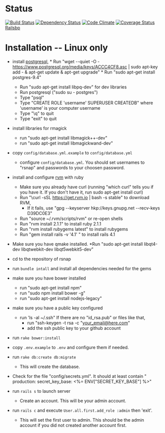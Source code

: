 Status
======

[![Build Status](https://travis-ci.org/snap-school/rsnap.png?branch=master)](https://travis-ci.org/snap-school/rsnap)
[![Dependency Status](https://gemnasium.com/snap-school/rsnap.png)](https://gemnasium.com/snap-school/rsnap)
[![Code Climate](https://codeclimate.com/github/snap-school/rsnap.png)](https://codeclimate.com/github/snap-school/rsnap)
[![Coverage Status](https://coveralls.io/repos/snap-school/rsnap/badge.png?branch=master)](https://coveralls.io/r/snap-school/rsnap?branch=master)
[Railsbp](http://railsbp.com/repositories/386-snap-school-rsnap)

Installation -- Linux only
============

* install [postgresql](http://www.postgresql.org/), 
        * Run "wget --quiet -O - https://www.postgresql.org/media/keys/ACCC4CF8.asc | sudo apt-key add - & apt-get update & apt-get upgrade"
        * Run "sudo apt-get install postgres-9.4"
	* Run "sudo apt-get install libpq-dev" for dev libraries
	* Run postgresql ("sudo su - postgres")
	* Type "psql"
	* Type "CREATE ROLE 'username' SUPERUSER CREATEDB" where 'username' is your computer username
	* Type "\q" to quit
	* Type "exit" to quit

* install libraries for rmagick
	* run "sudo apt-get install libmagick++-dev"
	* run "sudo apt-get install libmagickwand-dev"

* copy `config/database.yml.example` to `config/database.yml` 
	* configure `config/database.yml`. You should set usernames to "rsnap" and passwords to your choosen password.
	

* install and configure [rvm](https://rvm.io/) with ruby
	* Make sure you already have curl (running "which curl" tells you if you have it. If you don't have it, run sudo apt-get install curl)
	* Run "\curl -sSL https://get.rvm.io | bash -s stable" to download RVM,
		* If it fails, use "gpg --keyserver hkp://keys.gnupg.net --recv-keys D39DC0E3"
	* Run "source ~/.rvm/scripts/rvm" or re-open shells
	* Run "rvm install 2.1.1" to install ruby 2.1.1
	* Run "rvm install rubygems latest" to install rubygems
	* Run "gem install rails -v '4.1' " to install rails 4.1
	
* Make sure you have qmake installed.
	*Run "sudo apt-get install libqt4-dev libqtwebkit-dev libqt5webkit5-dev"

* cd to the repository of rsnap

* run `bundle intall` and install all dependencies needed for the gems

* make sure you have bower installed 
	* run "sudo apt-get install npm"
	* run "sudo npm install bower -g"
	* run "sudo apt-get install nodejs-legacy"

* make sure you have a public key configured
	* run 'ls -al ~/.ssh"
	If there are no "id_rsa.pub" or files like that,
		* run "ssh-keygen -t rsa -c "your_email@here.com"
		* add the ssh public key to your github account

* run `rake bower:install`

* copy `.env.example` to `.env` and configure them if needed. 

* run `rake db:create db:migrate`
	* This will create the database.

* Check for the file "config/secrets.yml".
	It should at least contain "
			production:
  				secret_key_base: <%= ENV["SECRET_KEY_BASE"] %>"

* run `rails s` to launch server
	* Create an account. This will be your admin account.

* run `rails c` and execute `User.all.first.add_role :admin` then 'exit'.
	* This will set the first user to admin. This should be the admin account if you did not created another account first.
